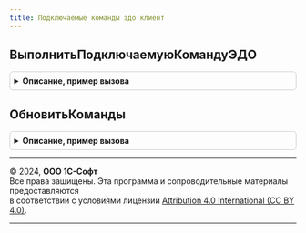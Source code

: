 ```yaml
---
title: Подключаемые команды эдо клиент
---
```



## ВыполнитьПодключаемуюКомандуЭДО
<details style="margin: 1em 0; padding: 0.5em; border: 1px solid #ccc; border-radius: 6px;">

<summary style="font-weight: bold; cursor: pointer;">Описание, пример вызова</summary>

```bsl

// см. ЭлектронноеВзаимодействиеКлиент.ВыполнитьПодключаемуюКомандуЭДО
//
Процедура ВыполнитьПодключаемуюКомандуЭДО(Знач Команда, Знач Форма, Знач Источник) Экспорт
```

Пример вызова
```bsl
ПодключаемыеКомандыЭДОКлиент.ВыполнитьПодключаемуюКомандуЭДО(Команда, Форма, Источник) 
```
</details>

## ОбновитьКоманды
<details style="margin: 1em 0; padding: 0.5em; border: 1px solid #ccc; border-radius: 6px;">

<summary style="font-weight: bold; cursor: pointer;">Описание, пример вызова</summary>

```bsl

// Обновляет список команд в зависимости от текущего контекста.
//
// Параметры:
//   Форма - ФормаКлиентскогоПриложения
//   Источник - ДанныеФормыСтруктура, ТаблицаФормы - контекст для проверки условий (Форма.Объект или Форма.Элементы.Список)
//
Процедура ОбновитьКоманды(Форма, Источник) Экспорт
```

Пример вызова
```bsl
ПодключаемыеКомандыЭДОКлиент.ОбновитьКоманды(Форма, Источник) 
```
</details>

---

© 2024, **ООО 1С-Софт**  
Все права защищены. Эта программа и сопроводительные материалы предоставляются  
в соответствии с условиями лицензии [Attribution 4.0 International (CC BY 4.0)](https://creativecommons.org/licenses/by/4.0/legalcode).

---

